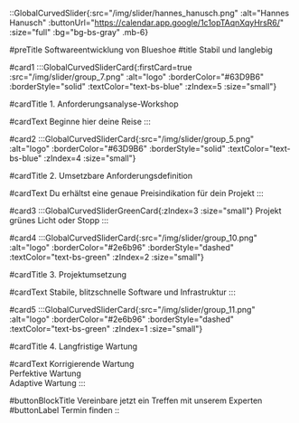 ::GlobalCurvedSlider{:src="/img/slider/hannes_hanusch.png" :alt="Hannes Hanusch" :buttonUrl="https://calendar.app.google/1c1opTAqnXqyHrsR6/" :size="full" :bg="bg-bs-gray" .mb-6}

#preTitle
Softwareentwicklung von Blueshoe
#title
Stabil und langlebig

#card1
:::GlobalCurvedSliderCard{:firstCard=true :src="/img/slider/group_7.png" :alt="logo" :borderColor="#63D9B6" :borderStyle="solid" :textColor="text-bs-blue" :zIndex=5 :size="small"}

#cardTitle
<span>1.</span> Anforderungsanalyse-Workshop

#cardText
Beginne hier deine Reise
:::

#card2
:::GlobalCurvedSliderCard{:src="/img/slider/group_5.png" :alt="logo" :borderColor="#63D9B6" :borderStyle="solid" :textColor="text-bs-blue" :zIndex=4 :size="small"}

#cardTitle
<span>2.</span> Umsetzbare Anforderungsdefinition

#cardText
Du erhältst eine genaue Preisindikation für dein Projekt
:::

#card3
:::GlobalCurvedSliderGreenCard{:zIndex=3 :size="small"}
Projekt grünes Licht oder Stopp
:::

#card4
:::GlobalCurvedSliderCard{:src="/img/slider/group_10.png" :alt="logo" :borderColor="#2e6b96" :borderStyle="dashed" :textColor="text-bs-green" :zIndex=2 :size="small"}

#cardTitle
<span>3.</span> Projektumsetzung

#cardText
Stabile, blitzschnelle Software und Infrastruktur
:::

#card5
:::GlobalCurvedSliderCard{:src="/img/slider/group_11.png" :alt="logo" :borderColor="#2e6b96" :borderStyle="dashed" :textColor="text-bs-green" :zIndex=1 :size="small"}

#cardTitle
<span>4.</span> Langfristige Wartung

#cardText
Korrigierende Wartung </br> Perfektive Wartung </br> Adaptive Wartung
:::

#buttonBlockTitle
Vereinbare jetzt ein Treffen mit unserem Experten
#buttonLabel
Termin finden
::